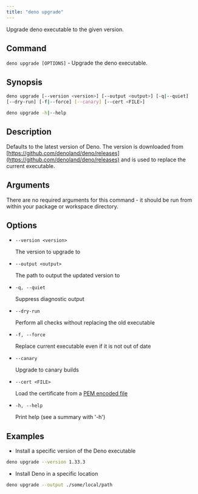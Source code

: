 ```yaml
---
title: "deno upgrade"
---
```


Upgrade deno executable to the given version.

## Command

`deno upgrade [OPTIONS]` - Upgrade the deno executable.

## Synopsis

```bash
deno upgrade [--version <version>] [--output <output>] [-q|--quiet] 
[--dry-run] [-f|--force] [--canary] [--cert <FILE>]

deno upgrade -h|--help
```

## Description

Defaults to the latest version of Deno. The version is downloaded from
[https://github.com/denoland/deno/releases](https://github.com/denoland/deno/releases)
and is used to replace the current executable.

## Arguments

There are no required arguments for this command - it should be run from within
your package or workspace directory.

## Options

- `--version <version>`

  The version to upgrade to

- `--output <output>`

  The path to output the updated version to

- `-q, --quiet`

  Suppress diagnostic output

- `--dry-run`

  Perform all checks without replacing the old executable

- `-f, --force`

  Replace current executable even if it is not out of date

- `--canary`

  Upgrade to canary builds

- `--cert <FILE>`

  Load the certificate from a
  [PEM encoded file](https://en.wikipedia.org/wiki/Privacy-Enhanced_Mail)

- `-h, --help`

  Print help (see a summary with '-h')

## Examples

- Install a specific version of the Deno executable

```bash
deno upgrade --version 1.33.3
```

- Install Deno in a specific location

```bash
deno upgrade --output ./some/local/path
```
